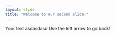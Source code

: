 ```yaml
---
layout: slide
title: "Welcome to our second slide!"
---
```

Your text asdasdasd
Use the left arrow to go back!
